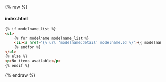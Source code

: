 {% raw %}

#### index.html
```html
{% if modelname_list %}
<ul>
    {% for modelname modelname_list %}
    <li><a href="{% url 'modelname:detail' modelname.id %}">{{ modelname.name }}</a></li>
    {% endfor %}
</ul>
{% else %}
<p>No items available</p>
{% endif %}
```

{% endraw %}

